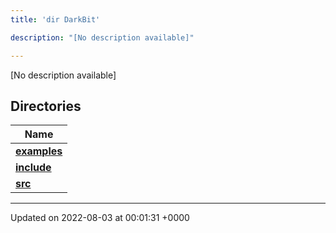 ```yaml
---
title: 'dir DarkBit'

description: "[No description available]"

---
```







[No description available]

## Directories

| Name           |
| -------------- |
| **[examples](/documentation/code/main/files/dir_c22fe66a09acdd480a35644f72364dc9/#dir-examples)**  |
| **[include](/documentation/code/main/files/dir_05e71b19da8c05feb31a01063316c124/#dir-include)**  |
| **[src](/documentation/code/main/files/dir_334951ee08a3caf9cfbab2a24a3edd4b/#dir-src)**  |






-------------------------------

Updated on 2022-08-03 at 00:01:31 +0000

